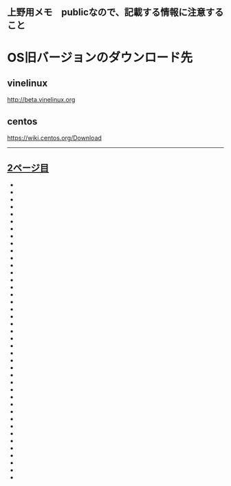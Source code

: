 上野用メモ　publicなので、記載する情報に注意すること
---

# OS旧バージョンのダウンロード先
## vinelinux
http://beta.vinelinux.org
## centos
https://wiki.centos.org/Download

----
[2ページ目](readme2)
-
-
-
-
-
-
-
-
-
-
-
-
-
-
-
-
-
-
-
-
-
-
-
-
-
-
-
-
-
-
-
-
-
-
-
-
-
-
-
-
-
-
